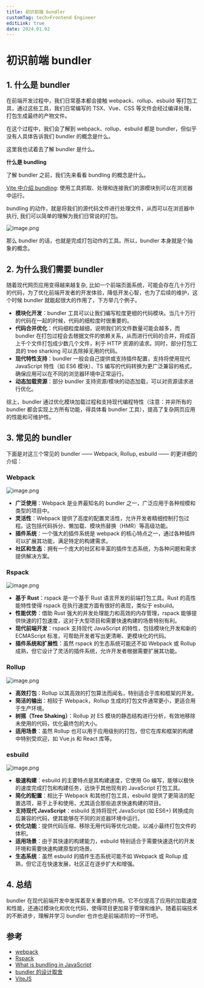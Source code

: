 ```yaml
---
title: 初识前端 bundler
customTag: tech>Frontend Engineer
editLink: true
date: 2024.01.02
---
```


# 初识前端 bundler

## 1. **什么是 bundler**

在前端开发过程中，我们日常基本都会接触 webpack、rollup、esbuild 等打包工具，通过这些工具，我们日常编写的 TSX、Vue、CSS 等文件会经过编译处理，打包生成最终的产物文件。

在这个过程中，我们会了解到 webpack、rollup、esbuild 都是 bundler，但似乎没有人具体告诉我们 bundler 的概念是什么。

这里我也试着去了解 bundler 是什么。

**什么是 bundling**

了解 bundler 之前，我们先来看看 bundling 的概念是什么。

[Vite 中介绍 bundling](https://arc.net/l/quote/tssakvvr): 使用工具抓取、处理和连接我们的源模块到可以在浏览器中运行。

bundling 的动作，就是将我们的源代码文件进行处理文件，从而可以在浏览器中执行, 我们可以简单的理解为我们日常说的打包。

![image.png](https://raw.githubusercontent.com/hua-bang/assert-store/master/20231216230207.png)

那么 bundler 的话，也就是完成打包动作的工具。所以，bundler 本身就是个抽象的概念。

## 2. **为什么我们需要 bundler**

随着现代网页应用变得越来越复杂, 比如一个前端页面系统，可能会存在几十万行的代码，为了优化前端开发者的开发体验，降低开发心智，也为了后续的维护，这个时候 bundler 就能起很大的作用了，下方举几个例子。

- **模块化开发**：bundler 工具可以让我们编写粒度更细的代码模块。当几十万行的代码在一起的时候，代码的细粒度时很重要的。
- **代码合并优化**：代码细粒度越细，说明我们的文件数量可能会越多，而 bundler 在打包过程会去根据文件的依赖关系，从而进行代码的合并，将成百上千个文件打包成少数几个文件，利于 HTTP 资源的请求。同时，部分打包工具的 tree sharking 可以去除掉无用的代码。
- **现代特性支持**：bundler 一般会自己提供或支持插件配置，支持将使用现代 JavaScript 特性（如 ES6 模块）、TS 编写的代码转换为更广泛兼容的格式，确保应用可以在不同的浏览器环境中正常运行。
- **动态加载资源**：部分 bundler 支持资源/模块的动态加载，可以对资源请求进行优化。

综上，bundler 通过优化模块加载过程和支持现代编程特性（注意：并非所有的 bundler 都会实现上方所有功能，得具体看 bundler 工具），提高了复杂网页应用的性能和可维护性。

## 3. **常见的 bundler**

下面是对这三个常见的 bundler —— Webpack, Rollup, esbuild —— 的更详细的介绍：

### Webpack

![image.png](https://raw.githubusercontent.com/hua-bang/assert-store/master/20231216232422.png)

- **广泛使用**：Webpack 是业界最知名的 bundler 之一，广泛应用于各种规模和类型的项目中。
- **灵活性**：Webpack 提供了高度的配置灵活性，允许开发者精细控制打包过程。这包括代码拆分、懒加载、模块热替换（HMR）等高级功能。
- **插件系统**：一个强大的插件系统是 webpack 的核心特点之一，通过各种插件可以扩展其功能，满足特定的构建需求。
- **社区和生态**：拥有一个庞大的社区和丰富的插件生态系统，为各种问题和需求提供解决方案。

### Rspack

![image.png](https://raw.githubusercontent.com/hua-bang/assert-store/master/20231216232616.png)

- **基于 Rust**：rspack 是一个基于 Rust 语言开发的前端打包工具。Rust 的高性能特性使得 rspack 在执行速度方面有很好的表现，类似于 esbuild。
- **性能优势**：借助 Rust 强大的并发处理能力和高效的内存管理，rspack 能够提供快速的打包速度，这对于大型项目和需要快速构建的场景特别有利。
- **现代前端开发**：rspack 支持现代 JavaScript 的特性，包括模块化开发和新的 ECMAScript 标准，可帮助开发者写出更清晰、更模块化的代码。
- **插件系统和扩展性**：虽然 rspack 的生态系统可能还不如 Webpack 或 Rollup 成熟，但它设计了灵活的插件系统，允许开发者根据需要扩展其功能。

### Rollup

![image.png](https://raw.githubusercontent.com/hua-bang/assert-store/master/20231216232552.png)

- **高效打包**：Rollup 以其高效的打包算法而闻名，特别适合于库和框架的开发。
- **简洁的输出**：相较于 Webpack，Rollup 生成的打包文件通常更小，更适合用于生产环境。
- **树摇（Tree Shaking）**：Rollup 对 ES 模块的静态结构进行分析，有效地移除未使用的代码，优化最终包的大小。
- **适用场景**：虽然 Rollup 也可以用于应用级别的打包，但它在库和框架的构建中特别受欢迎，如 Vue.js 和 React 库等。

### esbuild

![image.png](https://raw.githubusercontent.com/hua-bang/assert-store/master/20231216232648.png)

- **极速构建**：esbuild 的主要特点是其构建速度，它使用 Go 编写，能够以极快的速度完成打包和构建任务，远快于其他现有的 JavaScript 打包工具。
- **简化的配置**：相比于 Webpack 和其他打包工具，esbuild 提供了更简洁的配置选项，易于上手和使用，尤其适合那些追求快速构建的项目。
- **支持现代 JavaScript**：esbuild 支持将现代 JavaScript (如 ES6+) 转换成向后兼容的代码，使其能够在不同的浏览器环境中运行。
- **优化功能**：提供代码压缩、移除无用代码等优化功能，以减小最终打包文件的体积。
- **适用场景**：由于其快速的构建能力，esbuild 特别适合于需要快速迭代的开发环境和需要快速构建原型的场景。
- **生态系统**：虽然 esbuild 的插件生态系统可能不如 Webpack 或 Rollup 成熟，但它正在快速发展，社区正在逐步扩大和增强。

## 4. **总结**

bundler 在现代前端开发中发挥着至关重要的作用。它不仅提高了应用的加载速度和性能，还通过模块化和优化代码，使得项目更加易于管理和维护。随着前端技术的不断进步，理解并学习 bundler 也许也是前端进阶的一环节吧。

## 参考

- [webpack](https://webpack.js.org/)
- [Rspack](https://www.rspack.dev/)
- [What is bundling in JavaScript](https://www.altcademy.com/blog/what-is-bundling-in-javascript/)
- [bundler 的设计取舍](https://juejin.cn/post/7294103091020628020)
- [ViteJS](https://vitejs.dev/)
